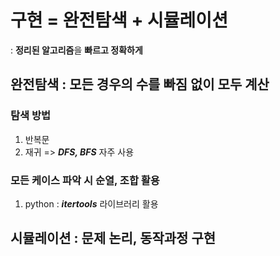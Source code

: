 # 구현 = 완전탐색 + 시뮬레이션
: **정리된 알고리즘**을 **빠르고 정확하게**

## 완전탐색 : 모든 경우의 수를 빠짐 없이 모두 계산
### 탐색 방법
1. 반복문
2. 재귀 => __*DFS, BFS*__ 자주 사용

### 모든 케이스 파악 시 순열, 조합 활용
1. python : __*itertools*__ 라이브러리 활용

## 시뮬레이션 : 문제 논리, 동작과정 구현